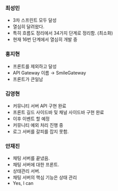 ### 최성민

- 3차 스프린트 모두 달성
- 열심히 달려왔다.
- 특히 흐름도 정리에서 34가지 단계로 정리함. (최소화)
- 현재 16번 단계에서 열심히 개발 중

### 홍지현

- 프론트를 제외하고 달성
- API Gateway 이름 → SmileGateway
- 프론트가 큰일남

### 김영현

- 커뮤니티 서버 API 구현 완료
- 프론트 길드 사이드바 및 채널 사이드바 구현 완료
- 이후 이벤트 할 예정
- 커뮤니티 예외 처리 진행 중
- 로그 서버를 갈피를 잡지 못함.

### 안재진

- 채팅 서버를 끝냈음.
- 채팅 서버에 대한 프론트.
- 상태관리 서버.
- 채팅 서버의 핵심 기능은 상태 관리
- Yes, I can
